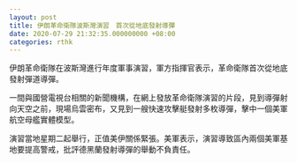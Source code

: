 ```yaml
---
layout: post
title: 伊朗革命衛隊波斯灣演習　首次從地底發射導彈
date: 2020-07-29 21:32:35.000000000 +08:00
categories: rthk
---
```


伊朗革命衛隊在波斯灣進行年度軍事演習，軍方指揮官表示，革命衛隊首次從地底發射彈道導彈。

一間與國營電視台相關的新聞機構，在網上發放革命衛隊演習的片段，見到導彈射向天空之前，現場烏雲密布，又見到一艘快速攻擊艇發射多枚導彈，擊中一個美軍航空母艦實體模型。

演習當地星期二起舉行，正值美伊關係緊張。美軍表示，演習導致區內兩個美軍基地要提高警戒，批評德黑蘭發射導彈的舉動不負責任。
